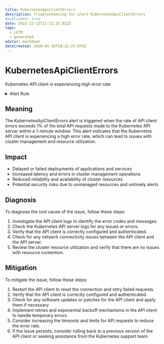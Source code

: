 ```yaml
---
title: KubernetesApiClientErrors
description: Troubleshooting for alert KubernetesApiClientErrors
#published: true
date: 2023-12-12T21:12:32.022Z
tags: 
  - LGTM
  - generated
editor: markdown
dateCreated: 2020-04-10T18:32:27.079Z
---
```


# KubernetesApiClientErrors

Kubernetes API client is experiencing high error rate

<details>
  <summary>Alert Rule</summary>

{{% rule "kubernetes/kubestate-exporter.yml" "KubernetesApiClientErrors" %}}

{{% comment %}}

```yaml
alert: KubernetesApiClientErrors
expr: (sum(rate(rest_client_requests_total{code=~"(4|5).."}[1m])) by (instance, job) / sum(rate(rest_client_requests_total[1m])) by (instance, job)) * 100 > 1
for: 2m
labels:
    severity: critical
annotations:
    summary: Kubernetes API client errors (instance {{ $labels.instance }})
    description: |-
        Kubernetes API client is experiencing high error rate
          VALUE = {{ $value }}
          LABELS = {{ $labels }}
    runbook: https://github.com/srerun/prometheus-alerts/blob/main/content/runbooks/kubestate-exporter/KubernetesApiClientErrors.md

```

{{% /comment %}}

</details>


## Meaning

The KubernetesApiClientErrors alert is triggered when the rate of API client errors exceeds 1% of the total API requests made to the Kubernetes API server within a 1-minute window. This alert indicates that the Kubernetes API client is experiencing a high error rate, which can lead to issues with cluster management and resource utilization.

## Impact

* Delayed or failed deployments of applications and services
* Increased latency and errors in cluster management operations
* Reduced reliability and availability of cluster resources
* Potential security risks due to unmanaged resources and untimely alerts

## Diagnosis

To diagnose the root cause of the issue, follow these steps:

1. Investigate the API client logs to identify the error codes and messages.
2. Check the Kubernetes API server logs for any issues or errors.
3. Verify that the API client is correctly configured and authenticated.
4. Check for any network connectivity issues between the API client and the API server.
5. Review the cluster resource utilization and verify that there are no issues with resource contention.

## Mitigation

To mitigate the issue, follow these steps:

1. Restart the API client to reset the connection and retry failed requests.
2. Verify that the API client is correctly configured and authenticated.
3. Check for any software updates or patches for the API client and apply them if necessary.
4. Implement retries and exponential backoff mechanisms in the API client to handle temporary errors.
5. Consider increasing the timeouts and limits for API requests to reduce the error rate.
6. If the issue persists, consider rolling back to a previous version of the API client or seeking assistance from the Kubernetes support team.